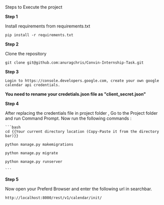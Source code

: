 Steps to Execute the project

<b> Step 1 </b>

Install requirements from requirements.txt

    pip install -r requirements.txt
  
<b> Step 2 </b>

Clone the repository

    git clone git@github.com:anuragchris/Convin-Internship-Task.git
    
<b> Step 3 </b>

    Login to https://console.developers.google.com, create your own google calendar api credentials.

<b> You need to rename your credetials.json file as "client_secret.json" </b>

<b> Step 4 </b>

After replacing the credentials file in project folder , Go to the Project folder and run Command Prompt. Now run the following commands : 

    ```bash
    cd {{Your current directory location (Copy-Paste it from the directory bar)}}
    
    python manage.py makemigrations
    
    python manage.py migrate
    
    python manage.py runserver

    ```
    
 
<b> Step 5 </b>

Now open your Preferd Browser and enter the following url in searchbar.

    http://localhost:8000/rest/v1/calendar/init/
    
